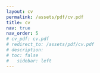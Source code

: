 ```yaml
---
layout: cv
permalink: /assets/pdf/cv.pdf
title: cv
nav: true
nav_order: 5
# cv_pdf: cv.pdf
# redirect_to: /assets/pdf/cv.pdf
# description:
# toc: false
#   sidebar: left
---
```

